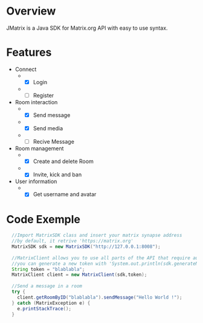 # Overview
JMatrix is a Java SDK for Matrix.org API with easy to use syntax.

# Features
* Connect
  * - [x] Login
  * - [ ] Register 
* Room interaction 
  * - [x] Send message
  * - [x] Send media
  * - [ ] Recive Message
* Room management
  * - [x] Create and delete Room 
  * - [x] Invite, kick and ban
* User information
  * - [x] Get username and avatar 

# Code Exemple 
```java
  //Import MatrixSDK class and insert your matrix synapse address
  //by default, it retrive 'https://matrix.org'
  MatrixSDK sdk = new MatrixSDK("http://127.0.0.1:8008");
  
  //MatrixClient allows you to use all parts of the API that require authentication
  //you can generate a new token with 'System.out.println(sdk.generateNewToken(username, password))'
  String token = "blablabla";
  MatrixClient client = new MatrixClient(sdk,token);
  
  //Send a message in a room
  try {
    client.getRoomByID("blablabla").sendMessage("Hello World !");
  } catch (MatrixException e) {
    e.printStackTrace();
  }
```

